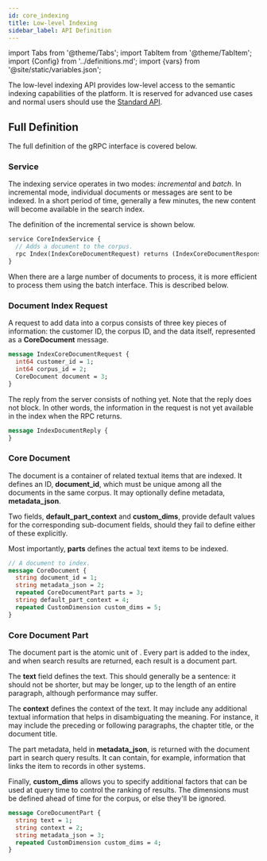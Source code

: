 ```yaml
---
id: core_indexing
title: Low-level Indexing
sidebar_label: API Definition
---
```


import Tabs from '@theme/Tabs';
import TabItem from '@theme/TabItem';
import {Config} from '../definitions.md';
import {vars} from '@site/static/variables.json';

The low-level indexing API provides low-level access to the semantic indexing
capabilities of the platform. It is reserved for advanced use cases and
normal users should use the [Standard API](indexing).

## Full Definition

The full definition of the gRPC interface is covered below.

### Service

The indexing service operates in two modes: _incremental_ and _batch_. In
incremental mode, individual documents or messages are sent to be indexed. In
a short period of time, generally a few minutes, the new content will become
available in the search index.

The definition of the incremental service is shown below.


```protobuf
service CoreIndexService {
  // Adds a document to the corpus.
  rpc Index(IndexCoreDocumentRequest) returns (IndexCoreDocumentResponse) {}
}
```

When there are a large number of documents to process, it is more efficient to
process them using the batch interface. This is described below.

### Document Index Request

A request to add data into a corpus consists of three key pieces of information:
the customer ID, the corpus ID, and the data itself, represented as a
**CoreDocument** message.

```protobuf
message IndexCoreDocumentRequest {
  int64 customer_id = 1;
  int64 corpus_id = 2;
  CoreDocument document = 3;
}
```

The reply from the server consists of nothing yet. Note that the reply does not
block. In other words, the information in the request is not yet available in
the index when the RPC returns.

```protobuf
message IndexDocumentReply {
}
```

### Core Document

The document is a container of related textual items that are indexed. It
defines an ID, **document_id**, which must be unique among all the documents in
the same corpus. It may optionally define metadata, **metadata_json**.

Two fields, **default_part_context** and **custom_dims**, provide default values
for the corresponding sub-document fields, should they fail to define either
of these explicitly.

Most importantly, **parts** defines the actual text items to be indexed.

```protobuf
// A document to index.
message CoreDocument {
  string document_id = 1;
  string metadata_json = 2;
  repeated CoreDocumentPart parts = 3;
  string default_part_context = 4;
  repeated CustomDimension custom_dims = 5;
}
```

### Core Document Part

The document part is the atomic unit of <Config v="names.product"/>. Every part is added to
the index, and when search results are returned, each result is a document part.

The **text** field defines the text. This should generally be a sentence: it
should not be shorter, but may be longer, up to the length of an entire
paragraph, although performance may suffer.

The **context** defines the context of the text. It may include any additional
textual information that helps in disambiguating the meaning. For instance, it
may include the preceding or following paragraphs, the chapter title, or the
document title.

The part metadata, held in **metadata_json**, is returned with the document part
in search query results. It can contain, for example, information that links the
item to records in other systems.

Finally, **custom_dims** allows you to specify additional factors that can be
used at query time to control the ranking of results. The dimensions must be
defined ahead of time for the corpus, or else they'll be ignored.

```protobuf
message CoreDocumentPart {
  string text = 1;
  string context = 2;
  string metadata_json = 3;
  repeated CustomDimension custom_dims = 4;
}
```
